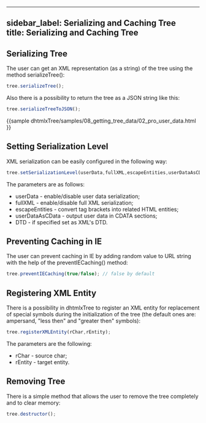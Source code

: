 
---
sidebar_label: Serializing and Caching Tree  
title: Serializing and Caching Tree  
---          


Serializing Tree  
------------------

The user can get an XML representation (as a string) of the tree using the method serializeTree():

~~~js
tree.serializeTree();  
~~~

Also there is a possibility to return the tree as a JSON string like this:

~~~js
tree.serializeTreeToJSON(); 
~~~

{{sample
dhtmlxTree/samples/08_getting_tree_data/02_pro_user_data.html
}}

Setting Serialization Level  
----------------------------

XML serialization can be easily configured in the following way:

~~~js
tree.setSerializationLevel(userData,fullXML,escapeEntities,userDataAsCData,DTD); 
~~~

The parameters are as follows:

-  userData - enable/disable user data serialization;
-  fullXML - enable/disable full XML serialization;
-  escapeEntities - convert tag brackets into related HTML entities;
-  userDataAsCData - output user data in CDATA sections;
-  DTD - if specified set as XML's DTD.


Preventing Caching in IE  
-------------------------

The user can prevent caching in IE by adding random value to URL string with the help of the preventIECaching() method:

~~~js
tree.preventIECaching(true/false); // false by default
~~~

Registering XML Entity  
-------------------------

There is a possibility in dhtmlxTree to register an XML entity for replacement of special symbols during the initialization of the tree (the default ones are: ampersand, "less then" and "greater then" symbols):

~~~js
tree.registerXMLEntity(rChar,rEntity);
~~~

The parameters are the following:


-  rChar - source char;
-  rEntity - target entity.

Removing Tree  
----------------

There is a simple method that allows the user to remove the tree completely and to clear memory:

~~~js
tree.destructor();  
~~~

